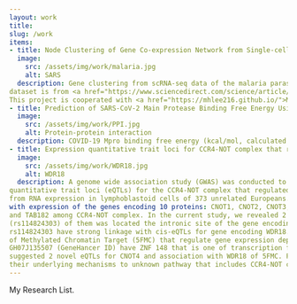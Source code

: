 ```yaml
---
layout: work
title:
slug: /work
items:
- title: Node Clustering of Gene Co-expression Network from Single-cell RNA Sequencing Using Node2Vec
  image:
    src: /assets/img/work/malaria.jpg
    alt: SARS
  description: Gene clustering from scRNA-seq data of the malaria parasite for life cycle analysis. The original 
dataset is from <a href="https://www.sciencedirect.com/science/article/pii/S0014482718306438?via%3Dihub">Ngara et al.</a>. 
This project is cooperated with <a href="https://mhlee216.github.io/">MyeongHoon Lee</a>, TaeGyu Ha.
- title: Prediction of SARS-CoV-2 Main Protease Binding Free Energy Using Graph Convolutional Networks 
  image:
    src: /assets/img/work/PPI.jpg
    alt: Protein-protein interaction
  description: COVID-19 Mpro binding free energy (kcal/mol, calculated by AutoDock Vina) prediction for fast drug discovery using graph convolutional networks. The original dataset is from <a href="https://github.com/omarwagih/covid19-docking">Omar Wagih</a>. This project is cooperated with <a href="https://mhlee216.github.io/">MyeongHoon Lee</a>.
- title: Expression quantitative trait loci for CCR4-NOT complex that regulate global gene expression 
  image:
    src: /assets/img/work/WDR18.jpg
    alt: WDR18
  description: A genome wide association study (GWAS) was conducted to identify expression 
quantitative trait loci (eQTLs) for the CCR4-NOT complex that regulated gene expression at all steps. Data derived 
from RNA expression in lymphoblastoid cells of 373 unrelated Europeans. We analyzed the genetic associations of SNPs 
with expression of the genes encoding 10 proteins: CNOT1, CNOT2, CNOT3, CNOT4, CCR4a, CAF1, CAF40, CNOT10, CNOT11, 
and TAB182 among CCR4-NOT complex. In the current study, we revealed 2 eQTLs associated with CNOT4 (P < ). One 
(rs114824303) of them was located the intronic site of the gene encoding WD Repeat Domain 18 (WDR18). And then 
rs114824303 have strong linkage with cis-eQTLs for gene encoding WDR18. WDR18 is well known subunit of Five Friends 
of Methylated Chromatin Target (5FMC) that regulate gene expression dependent with ZNF148. CNOT4 target Promoter 
GH07J135507 (GeneHancer ID) have ZNF 148 that is one of transcription factor binding sites. The current study 
suggested 2 novel eQTLs for CNOT4 and association with WDR18 of 5FMC. Further studies are required to understand 
their underlying mechanisms to unknown pathway that includes CCR4-NOT complex and 5FMC complex.
---
```


My Research List.
<br />
<br />